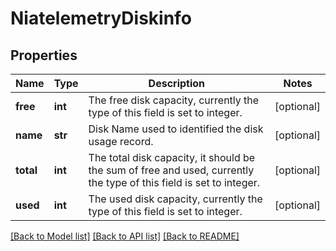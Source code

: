 # NiatelemetryDiskinfo

## Properties
Name | Type | Description | Notes
------------ | ------------- | ------------- | -------------
**free** | **int** | The free disk capacity, currently the type of this field is set to integer.   | [optional] 
**name** | **str** | Disk Name used to identified the disk usage record.   | [optional] 
**total** | **int** | The total disk capacity, it should be the sum of free and used, currently the type of this field is set to integer.   | [optional] 
**used** | **int** | The used disk capacity, currently the type of this field is set to integer.    | [optional] 

[[Back to Model list]](../README.md#documentation-for-models) [[Back to API list]](../README.md#documentation-for-api-endpoints) [[Back to README]](../README.md)



